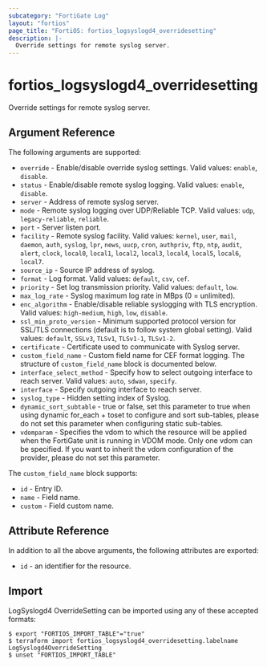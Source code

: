```yaml
---
subcategory: "FortiGate Log"
layout: "fortios"
page_title: "FortiOS: fortios_logsyslogd4_overridesetting"
description: |-
  Override settings for remote syslog server.
---
```


# fortios_logsyslogd4_overridesetting
Override settings for remote syslog server.

## Argument Reference

The following arguments are supported:

* `override` - Enable/disable override syslog settings. Valid values: `enable`, `disable`.
* `status` - Enable/disable remote syslog logging. Valid values: `enable`, `disable`.
* `server` - Address of remote syslog server.
* `mode` - Remote syslog logging over UDP/Reliable TCP. Valid values: `udp`, `legacy-reliable`, `reliable`.
* `port` - Server listen port.
* `facility` - Remote syslog facility. Valid values: `kernel`, `user`, `mail`, `daemon`, `auth`, `syslog`, `lpr`, `news`, `uucp`, `cron`, `authpriv`, `ftp`, `ntp`, `audit`, `alert`, `clock`, `local0`, `local1`, `local2`, `local3`, `local4`, `local5`, `local6`, `local7`.
* `source_ip` - Source IP address of syslog.
* `format` - Log format. Valid values: `default`, `csv`, `cef`.
* `priority` - Set log transmission priority. Valid values: `default`, `low`.
* `max_log_rate` - Syslog maximum log rate in MBps (0 = unlimited).
* `enc_algorithm` - Enable/disable reliable syslogging with TLS encryption. Valid values: `high-medium`, `high`, `low`, `disable`.
* `ssl_min_proto_version` - Minimum supported protocol version for SSL/TLS connections (default is to follow system global setting). Valid values: `default`, `SSLv3`, `TLSv1`, `TLSv1-1`, `TLSv1-2`.
* `certificate` - Certificate used to communicate with Syslog server.
* `custom_field_name` - Custom field name for CEF format logging. The structure of `custom_field_name` block is documented below.
* `interface_select_method` - Specify how to select outgoing interface to reach server. Valid values: `auto`, `sdwan`, `specify`.
* `interface` - Specify outgoing interface to reach server.
* `syslog_type` - Hidden setting index of Syslog.
* `dynamic_sort_subtable` - true or false, set this parameter to true when using dynamic for_each + toset to configure and sort sub-tables, please do not set this parameter when configuring static sub-tables.
* `vdomparam` - Specifies the vdom to which the resource will be applied when the FortiGate unit is running in VDOM mode. Only one vdom can be specified. If you want to inherit the vdom configuration of the provider, please do not set this parameter.

The `custom_field_name` block supports:

* `id` - Entry ID.
* `name` - Field name.
* `custom` - Field custom name.


## Attribute Reference

In addition to all the above arguments, the following attributes are exported:
* `id` - an identifier for the resource.

## Import

LogSyslogd4 OverrideSetting can be imported using any of these accepted formats:
```
$ export "FORTIOS_IMPORT_TABLE"="true"
$ terraform import fortios_logsyslogd4_overridesetting.labelname LogSyslogd4OverrideSetting
$ unset "FORTIOS_IMPORT_TABLE"
```
